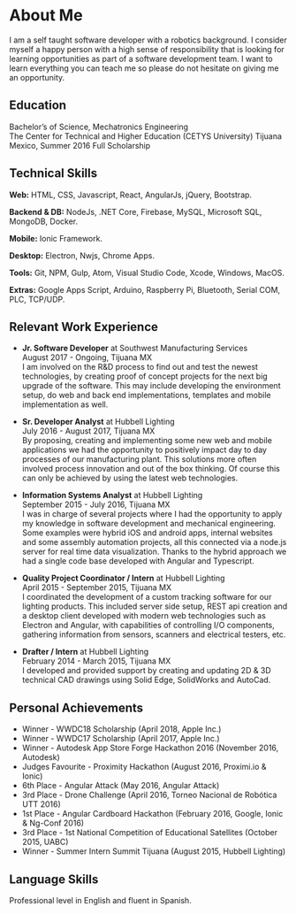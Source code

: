 # About Me
I am a self taught software developer with a robotics background. I consider myself a happy person with a high sense of responsibility that is looking for learning opportunities as part of a software development team. I want to learn everything you can teach me so please do not hesitate on giving me an opportunity.
## Education
Bachelor’s of Science, Mechatronics Engineering  
The Center for Technical and Higher Education (CETYS University) Tijuana Mexico, Summer 2016
Full Scholarship
## Technical Skills
**Web:** HTML, CSS, Javascript, React, AngularJs, jQuery, Bootstrap.

**Backend & DB:** NodeJs, .NET Core, Firebase, MySQL, Microsoft SQL, MongoDB, Docker.

**Mobile:** Ionic Framework.

**Desktop:** Electron, Nwjs, Chrome Apps.

**Tools:** Git, NPM, Gulp, Atom, Visual Studio Code, Xcode, Windows, MacOS.

**Extras:** Google Apps Script, Arduino, Raspberry Pi, Bluetooth, Serial COM, PLC, TCP/UDP.

## Relevant Work Experience
* **Jr. Software Developer** at Southwest Manufacturing Services  
August 2017 - Ongoing, Tijuana MX  
I am involved on the R&D process to find out and test the newest technologies, by creating proof of concept projects for the next big upgrade of the software. This may include developing the environment setup, do web and back end implementations, templates and mobile implementation as well.

* **Sr. Developer Analyst** at Hubbell Lighting  
July 2016 - August 2017, Tijuana MX  
By proposing, creating and implementing some new web and mobile applications we had the opportunity to positively impact day to day processes of our manufacturing plant. This solutions more often involved process innovation and out of the box thinking. Of course this can only be achieved by using the latest web technologies.

* **Information Systems Analyst** at Hubbell Lighting  
September 2015 - July 2016, Tijuana MX  
I was in charge of several projects where I had the opportunity to apply my knowledge in software development and mechanical engineering. Some examples were hybrid iOS and android apps, internal websites and some assembly automation projects, all this connected via a node.js server for real time data visualization. Thanks to the hybrid approach we had a single code base developed with Angular and Typescript.

* **Quality Project Coordinator / Intern** at Hubbell Lighting  
April 2015 - September 2015, Tijuana MX  
I coordinated the development of a custom tracking software for our lighting products. This included server side setup, REST api creation and a desktop client developed with modern web technologies such as Electron and Angular, with capabilities of controlling I/O components, gathering information from sensors, scanners and electrical testers, etc.

* **Drafter / Intern** at Hubbell Lighting  
February 2014 - March 2015, Tijuana MX  
I developed and provided support by creating and updating 2D & 3D technical CAD drawings using Solid Edge, SolidWorks and AutoCad.

## Personal Achievements
* Winner - WWDC18 Scholarship (April 2018, Apple Inc.)
* Winner - WWDC17 Scholarship (April 2017, Apple Inc.)
* Winner - Autodesk App Store Forge Hackathon 2016 (November 2016, Autodesk)
* Judges Favourite - Proximity Hackathon (August 2016, Proximi.io & Ionic)
* 6th Place - Angular Attack (May 2016, Angular Attack)
* 3rd Place - Drone Challenge (April 2016, Torneo Nacional de Robótica UTT 2016)
* 1st Place - Angular Cardboard Hackathon (February 2016, Google, Ionic & Ng-Conf 2016)
* 3rd Place - 1st National Competition of Educational Satellites (October 2015, UABC)
* Winner - Summer Intern Summit Tijuana (August 2015, Hubbell Lighting)

## Language Skills
Professional level in English and fluent in Spanish.
